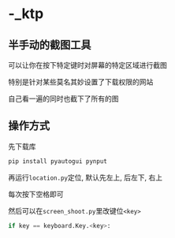 # -_ktp

## 半手动的截图工具

可以让你在按下特定键时对屏幕的特定区域进行截图

特别是针对某些莫名其妙设置了下载权限的网站

自己看一遍的同时也截下了所有的图

## 操作方式

先下载库

```zsh
pip install pyautogui pynput
```

再运行`location.py`定位, 默认先左上, 后左下, 右上

每次按下空格即可

然后可以在`screen_shoot.py`里改键位`<key>`

```python
if key == keyboard.Key.<key>:
```
